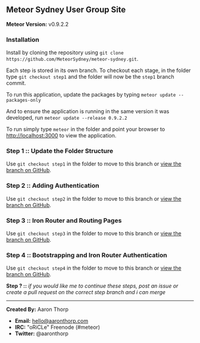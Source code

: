 Meteor Sydney User Group Site
-----------------------------

**Meteor Version:** v0.9.2.2

### Installation

Install by cloning the repository using `git clone https://github.com/MeteorSydney/meteor-sydney.git`.

Each step is stored in its own branch. To checkout each stage, in the folder type `git checkout step1` and the folder will now be the `step1` branch commit.

To run this application, update the packages by typing `meteor update --packages-only`

And to ensure the application is running in the same version it was developed, run `meteor update --release 0.9.2.2`

To run simply type `meteor` in the folder and point your browser to [http://localhost:3000](http://localhost:3000) to view the application.

### Step 1 :: Update the Folder Structure

Use `git checkout step1` in the folder to move to this branch or [view the branch on GitHub](https://github.com/MeteorSydney/meteor-sydney/tree/step1).

### Step 2 :: Adding Authentication

Use `git checkout step2` in the folder to move to this branch or [view the branch on GitHub](https://github.com/MeteorSydney/meteor-sydney/tree/step2).

### Step 3 :: Iron Router and Routing Pages

Use `git checkout step3` in the folder to move to this branch or [view the branch on GitHub](https://github.com/MeteorSydney/meteor-sydney/tree/step3).

### Step 4 :: Bootstrapping and Iron Router Authentication

Use `git checkout step4` in the folder to move to this branch or [view the branch on GitHub](https://github.com/MeteorSydney/meteor-sydney/tree/step4).

**Step ? ::** *if you would like me to continue these steps, post an issue or create a pull request on the correct step branch and i can merge*

-----

**Created By:** Aaron Thorp
  - **Email:** [hello@aaronthorp.com](hello@aaronthorp.com)
  - **IRC:** "oRiCLe" Freenode (#meteor)
  - **Twitter:** @aaronthorp
